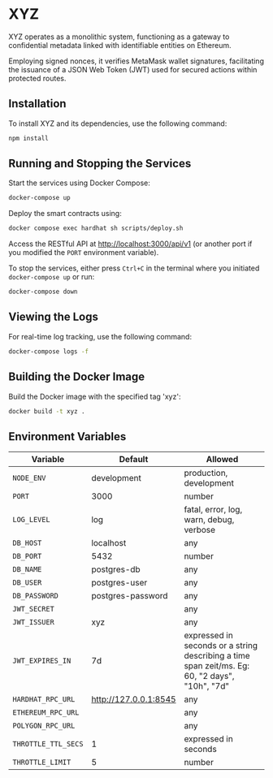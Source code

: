 # XYZ

XYZ operates as a monolithic system, functioning as a gateway to confidential metadata linked with identifiable entities on Ethereum.

Employing signed nonces, it verifies MetaMask wallet signatures, facilitating the issuance of a JSON Web Token (JWT) used for secured actions within protected routes.

## Installation

To install XYZ and its dependencies, use the following command:

```bash
npm install
```

## Running and Stopping the Services

Start the services using Docker Compose:

```bash
docker-compose up
```

Deploy the smart contracts using:

```bash
docker compose exec hardhat sh scripts/deploy.sh
```

Access the RESTful API at [http://localhost:3000/api/v1](http://localhost:3000/api/v1) (or another port if you modified the `PORT` environment variable).

To stop the services, either press `Ctrl+C` in the terminal where you initiated `docker-compose up` or run:

```bash
docker-compose down
```

## Viewing the Logs

For real-time log tracking, use the following command:

```bash
docker-compose logs -f
```

## Building the Docker Image

Build the Docker image with the specified tag 'xyz':

```bash
docker build -t xyz .
```

## Environment Variables

| Variable           | Default                  | Allowed                                      |
| ------------------ | ------------------------ | -------------------------------------------- |
| `NODE_ENV`         | development              | production, development                      |
| `PORT`             | 3000                     | number                                       |
| `LOG_LEVEL`        | log                      | fatal, error, log, warn, debug, verbose       |
| `DB_HOST`          | localhost                | any                                          |
| `DB_PORT`          | 5432                     | number                                       |
| `DB_NAME`          | postgres-db              | any                                          |
| `DB_USER`          | postgres-user            | any                                          |
| `DB_PASSWORD`      | postgres-password        | any                                          |
| `JWT_SECRET`       |                          | any                                          |
| `JWT_ISSUER`       | xyz                      | any                                          |
| `JWT_EXPIRES_IN`   | 7d                       | expressed in seconds or a string describing a time span zeit/ms. Eg: 60, "2 days", "10h", "7d" |
| `HARDHAT_RPC_URL`  | <http://127.0.0.1:8545>  | any                                          |
| `ETHEREUM_RPC_URL` |                          | any                                          |
| `POLYGON_RPC_URL`  |                          | any                                          |
| `THROTTLE_TTL_SECS`| 1                         | expressed in seconds                                        |
| `THROTTLE_LIMIT`   | 5                         | number                                            |
